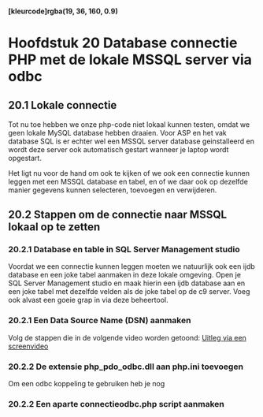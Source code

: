 #### [kleurcode]rgba(19, 36, 160, 0.9)

# Hoofdstuk 20 Database connectie PHP met de lokale MSSQL server via odbc

## 20.1 Lokale connectie

Tot nu toe hebben we onze php-code niet lokaal kunnen testen, omdat we geen lokale MySQL database hebben draaien.
Voor ASP en het vak database SQL is er echter wel een MSSQL server database geinstalleerd en wordt deze server ook automatisch gestart
wanneer je laptop wordt opgestart.

Het ligt nu voor de hand om ook te kijken of we ook een connectie kunnen leggen met een MSSQL database en tabel, en of we daar ook 
op dezelfde manier gegevens kunnen selecteren, toevoegen en verwijderen.

## 20.2 Stappen om de connectie naar MSSQL lokaal op te zetten 

### 20.2.1 Database en table in SQL Server Management studio
Voordat we een connectie kunnen leggen moeten we natuurlijk ook een ijdb database en een joke tabel aanmaken in deze lokale omgeving.
Open je SQL Server Management studio en maak hierin een ijdb database aan en een joke tabel met dezelfde velden als de joke tabel op
de c9 server. Voeg ook alvast een goeie grap in via deze beheertool.

### 20.2.1 Een Data Source Name (DSN) aanmaken 

Volg de stappen die in de volgende video worden getoond:
[Uitleg via een screenvideo](https://mix.office.com/watch/19twfepzm461o)

### 20.2.2 De extensie php_pdo_odbc.dll aan php.ini toevoegen

Om een odbc koppeling te gebruiken heb je nog 

### 20.2.2 Een aparte connectieodbc.php script aanmaken



